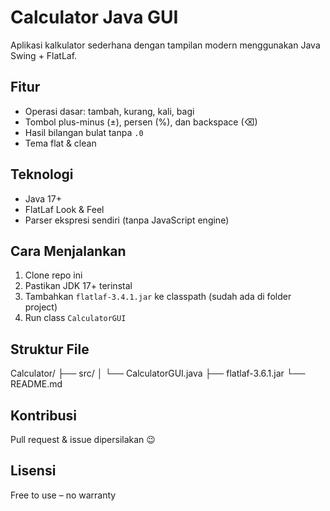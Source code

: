 # Calculator Java GUI

Aplikasi kalkulator sederhana dengan tampilan modern menggunakan Java Swing + FlatLaf.

## Fitur
- Operasi dasar: tambah, kurang, kali, bagi
- Tombol plus-minus (±), persen (%), dan backspace (⌫)
- Hasil bilangan bulat tanpa `.0`
- Tema flat & clean

## Teknologi
- Java 17+
- FlatLaf Look & Feel
- Parser ekspresi sendiri (tanpa JavaScript engine)

## Cara Menjalankan
1. Clone repo ini
2. Pastikan JDK 17+ terinstal
3. Tambahkan `flatlaf-3.4.1.jar` ke classpath (sudah ada di folder project)
4. Run class `CalculatorGUI`

## Struktur File
Calculator/
├── src/
│   └── CalculatorGUI.java
├── flatlaf-3.6.1.jar
└── README.md


## Kontribusi
Pull request & issue dipersilakan 😉

## Lisensi
Free to use – no warranty
